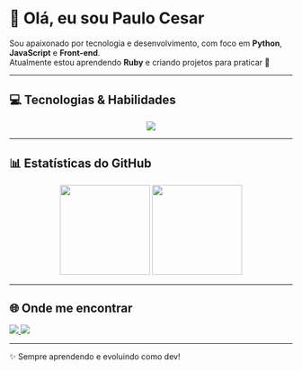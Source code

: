 # 👋 Olá, eu sou Paulo Cesar 

Sou apaixonado por tecnologia e desenvolvimento, com foco em **Python**, **JavaScript** e **Front-end**.  
Atualmente estou aprendendo **Ruby** e criando projetos para praticar 🚀  

---

## 💻 Tecnologias & Habilidades
<p align="left">
<p align="center">
  <a href="https://skillicons.dev">
    <img src="https://skillicons.dev/icons?i=git,github,python,js,html,css,c,raspberrypi,ruby,arduino" />
  </a>
</p>
</p>

---


## 📊 Estatísticas do GitHub
<p align="center">
  <img src="https://github-readme-stats.vercel.app/api?username=PauloCesar-hub&show_icons=true&theme=tokyonight" height="160"/>
  <img src="https://github-readme-stats.vercel.app/api/top-langs/?username=PauloCesar-hub&layout=compact&theme=tokyonight" height="160"/>
</p>

---

## 🌐 Onde me encontrar
<p align="left">
  <a href="https://www.linkedin.com/in/paulo-c%C3%A9sar-govea-01b4b32a2/" target="_blank">
    <img src="https://img.shields.io/badge/LinkedIn-0A66C2?style=for-the-badge&logo=linkedin&logoColor=white"/>
  </a>
  <a href="pcgovea1@gmail.com">
    <img src="https://img.shields.io/badge/Email-D14836?style=for-the-badge&logo=gmail&logoColor=white"/>
  </a>
</p>

---
✨ Sempre aprendendo e evoluindo como dev!
